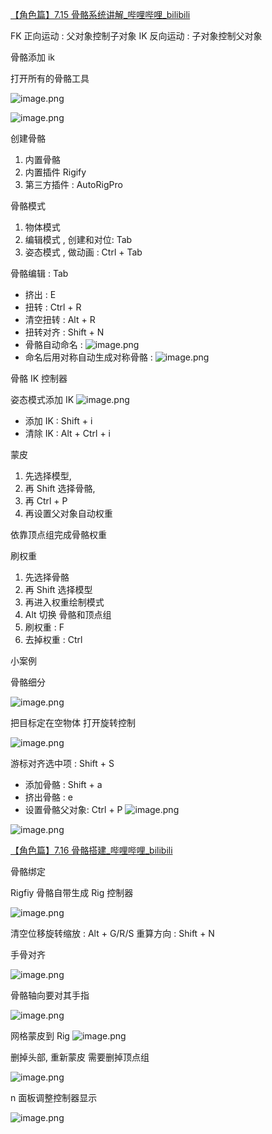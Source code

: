 
[【角色篇】7.15 骨骼系统讲解_哔哩哔哩_bilibili](https://www.bilibili.com/video/BV11H4y1P7RV?vd_source=ebf06d572d5366b5ef7bc5032fefb08d&spm_id_from=333.788.videopod.episodes&p=68)

FK 正向运动 : 父对象控制子对象
IK 反向运动 : 子对象控制父对象


骨骼添加 ik 

打开所有的骨骼工具

![image.png](https://image-1253155090.cos.ap-nanjing.myqcloud.com/202411111410806.png)


![image.png](https://image-1253155090.cos.ap-nanjing.myqcloud.com/202411111409828.png)

创建骨骼
1. 内置骨骼
2. 内置插件 Rigify
3. 第三方插件 : AutoRigPro

骨骼模式
1. 物体模式
2. 编辑模式 , 创建和对位: Tab
3. 姿态模式 , 做动画 : Ctrl + Tab

骨骼编辑 : Tab
- 挤出 : E
- 扭转 : Ctrl + R
- 清空扭转 : Alt + R
- 扭转对齐 : Shift + N
- 骨骼自动命名 : ![image.png](https://image-1253155090.cos.ap-nanjing.myqcloud.com/202411111421590.png)
- 命名后用对称自动生成对称骨骼 : ![image.png](https://image-1253155090.cos.ap-nanjing.myqcloud.com/202411111422967.png)

骨骼 IK 控制器

姿态模式添加 IK
![image.png](https://image-1253155090.cos.ap-nanjing.myqcloud.com/202411111425755.png)

- 添加 IK : Shift + i
- 清除 IK : Alt + Ctrl + i

蒙皮

1. 先选择模型, 
2. 再 Shift 选择骨骼, 
3. 再 Ctrl + P
4. 再设置父对象自动权重

依靠顶点组完成骨骼权重

刷权重
1. 先选择骨骼
2. 再 Shift 选择模型
3. 再进入权重绘制模式
4. Alt 切换 骨骼和顶点组
5. 刷权重 : F
6. 去掉权重 : Ctrl 

小案例

骨骼细分

![image.png](https://image-1253155090.cos.ap-nanjing.myqcloud.com/202411111436198.png)

把目标定在空物体
打开旋转控制

![image.png](https://image-1253155090.cos.ap-nanjing.myqcloud.com/202411111438268.png)

游标对齐选中项 : Shift + S

- 添加骨骼 : Shift + a
- 挤出骨骼 : e
- 设置骨骼父对象: Ctrl + P
![image.png](https://image-1253155090.cos.ap-nanjing.myqcloud.com/202411111442509.png)

![image.png](https://image-1253155090.cos.ap-nanjing.myqcloud.com/202411111450241.png)

[【角色篇】7.16 骨骼搭建_哔哩哔哩_bilibili](https://www.bilibili.com/video/BV11H4y1P7RV?vd_source=ebf06d572d5366b5ef7bc5032fefb08d&spm_id_from=333.788.player.switch&p=69)

骨骼绑定

Rigfiy 骨骼自带生成 Rig 控制器

![image.png](https://image-1253155090.cos.ap-nanjing.myqcloud.com/202411111522515.png)

清空位移旋转缩放 : Alt + G/R/S
重算方向 : Shift + N 

手骨对齐

![image.png](https://image-1253155090.cos.ap-nanjing.myqcloud.com/202411111533072.png)

骨骼轴向要对其手指

![image.png](https://image-1253155090.cos.ap-nanjing.myqcloud.com/202411111533080.png)

网格蒙皮到 Rig
![image.png](https://image-1253155090.cos.ap-nanjing.myqcloud.com/202411111541126.png)

删掉头部, 重新蒙皮
需要删掉顶点组

![image.png](https://image-1253155090.cos.ap-nanjing.myqcloud.com/202411111544617.png)

n 面板调整控制器显示 

![image.png](https://image-1253155090.cos.ap-nanjing.myqcloud.com/202411111548517.png)

